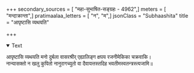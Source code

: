 +++
secondary_sources = [ "महा-सुभाषित-सङ्ग्रहः - 4962",]
meters = [ "मन्दाक्रान्ता",]
pratimaalaa_letters = [ "न", "म",]
jsonClass = "Subhaashita"
title = "आपृष्टासि व्यथयति"

+++

<details open><summary>Text</summary>

आपृष्टासि व्यथयति मनो दुर्बला वासरश्रीर् एह्यालिङ्ग क्षपय रजनीमेकिका चक्रवाकि।  
नान्यासक्तो न खलु कुपितो नानुरागच्युतो वा दैवायत्तस्तदिह भवतीमस्वतन्त्रस्त्यजामि॥
</details>
